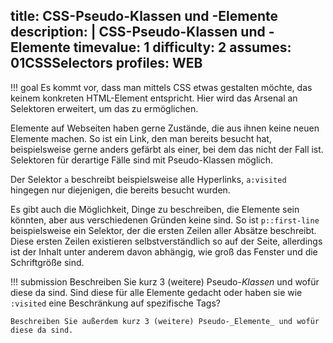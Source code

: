 title: CSS-Pseudo-Klassen und -Elemente
description: |
  CSS-Pseudo-Klassen und -Elemente
timevalue: 1
difficulty: 2
assumes: 01CSSSelectors
profiles: WEB
---
!!! goal
    Es kommt vor, dass man mittels CSS etwas gestalten möchte, das keinem konkreten HTML-Element
    entspricht. Hier wird das Arsenal an Selektoren erweitert, um das zu ermöglichen.
    
Elemente auf Webseiten haben gerne Zustände, die aus ihnen keine neuen Elemente machen. So ist
ein Link, den man bereits besucht hat, beispielsweise gerne anders gefärbt als einer, bei dem
das nicht der Fall ist. Selektoren für derartige Fälle sind mit Pseudo-Klassen möglich.

Der Selektor `a` beschreibt beispielsweise alle Hyperlinks, `a:visited` hingegen nur diejenigen,
die bereits besucht wurden.

Es gibt auch die Möglichkeit, Dinge zu beschreiben, die Elemente sein könnten, aber aus
verschiedenen Gründen keine sind. So ist `p::first-line` beispielsweise ein Selektor, der
die ersten Zeilen aller Absätze beschreibt. Diese ersten Zeilen existieren selbstverständlich
so auf der Seite, allerdings ist der Inhalt unter anderem davon abhängig, wie groß das Fenster
und die Schriftgröße sind.

!!! submission
    Beschreiben Sie kurz 3 (weitere) Pseudo-_Klassen_ und wofür diese da sind. Sind diese für
    alle Elemente gedacht oder haben sie wie `:visited` eine Beschränkung auf spezifische Tags?

    Beschreiben Sie außerdem kurz 3 (weitere) Pseudo-_Elemente_ und wofür diese da sind.
